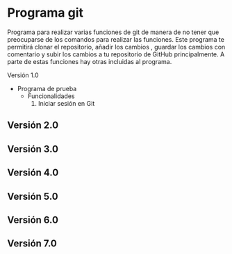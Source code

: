 # Programa git
Programa para realizar varias funciones de git de manera de no tener que preocuparse de los comandos para realizar las funciones.
Este programa te permitirá clonar el repositorio, añadir los cambios , guardar los cambios con comentario y subir los cambios a tu repositorio de GitHub principalmente. A parte de estas funciones hay otras incluidas al programa.

Versión 1.0
- Programa de prueba 
  - Funcionalidades
    1. Iniciar sesión en Git
       
Versión 2.0
-

Versión 3.0
-

Versión 4.0
-

Versión 5.0
-

Versión 6.0
-

Versión 7.0
-
